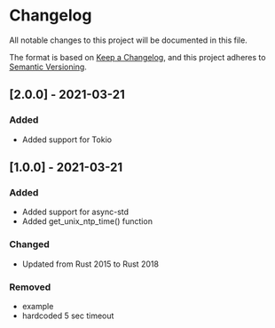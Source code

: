 # Changelog
All notable changes to this project will be documented in this file.

The format is based on [Keep a Changelog](https://keepachangelog.com/en/1.0.0/),
and this project adheres to [Semantic Versioning](https://semver.org/spec/v2.0.0.html).

## [2.0.0] - 2021-03-21

### Added
- Added support for Tokio

## [1.0.0] - 2021-03-21

### Added
- Added support for async-std
- Added get_unix_ntp_time() function

### Changed
- Updated from Rust 2015 to Rust 2018

### Removed
- example
- hardcoded 5 sec timeout
